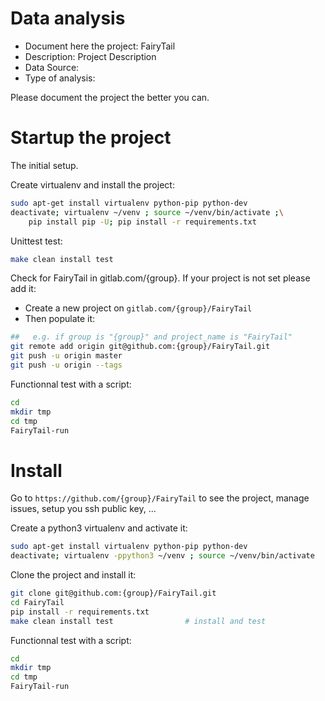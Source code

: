 # Data analysis
- Document here the project: FairyTail
- Description: Project Description
- Data Source:
- Type of analysis:

Please document the project the better you can.

# Startup the project

The initial setup.

Create virtualenv and install the project:
```bash
sudo apt-get install virtualenv python-pip python-dev
deactivate; virtualenv ~/venv ; source ~/venv/bin/activate ;\
    pip install pip -U; pip install -r requirements.txt
```

Unittest test:
```bash
make clean install test
```

Check for FairyTail in gitlab.com/{group}.
If your project is not set please add it:

- Create a new project on `gitlab.com/{group}/FairyTail`
- Then populate it:

```bash
##   e.g. if group is "{group}" and project_name is "FairyTail"
git remote add origin git@github.com:{group}/FairyTail.git
git push -u origin master
git push -u origin --tags
```

Functionnal test with a script:

```bash
cd
mkdir tmp
cd tmp
FairyTail-run
```

# Install

Go to `https://github.com/{group}/FairyTail` to see the project, manage issues,
setup you ssh public key, ...

Create a python3 virtualenv and activate it:

```bash
sudo apt-get install virtualenv python-pip python-dev
deactivate; virtualenv -ppython3 ~/venv ; source ~/venv/bin/activate
```

Clone the project and install it:

```bash
git clone git@github.com:{group}/FairyTail.git
cd FairyTail
pip install -r requirements.txt
make clean install test                # install and test
```
Functionnal test with a script:

```bash
cd
mkdir tmp
cd tmp
FairyTail-run
```
